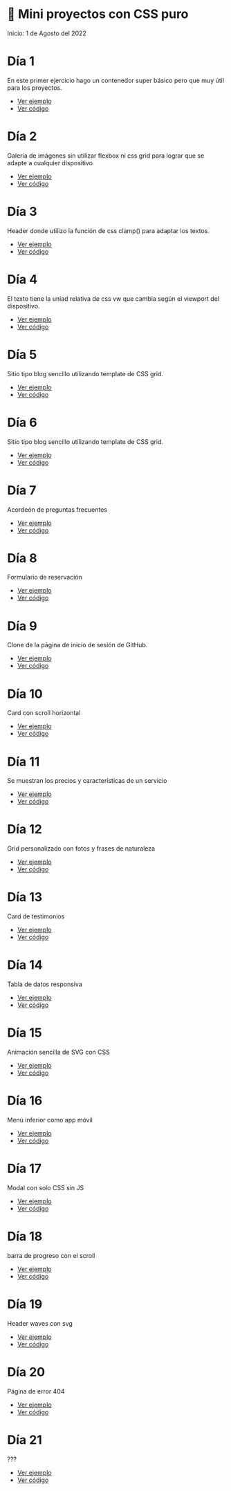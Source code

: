 # 📌 Mini proyectos con CSS puro
Inicio: 1 de Agosto del 2022

# Día 1
En este primer ejercicio hago un contenedor super básico pero que muy útil para los proyectos.

- [Ver ejemplo](https://30dcss.netlify.app/day/day1/)
- [Ver código](https://github.com/OmarCardoze/30-dias-de-CSS/tree/main/day/day1)


# Día 2
Galería de imágenes sin utilizar flexbox ni css grid para lograr que se adapte a cualquier dispositivo

- [Ver ejemplo](https://30dcss.netlify.app/day/day2/)
- [Ver código](https://github.com/OmarCardoze/30-dias-de-CSS/tree/main/day/day2)

# Día 3
Header donde utilizo la función de css clamp() para adaptar los textos.

- [Ver ejemplo](https://30dcss.netlify.app/day/day3/)
- [Ver código](https://github.com/OmarCardoze/30-dias-de-CSS/tree/main/day/day3)

# Día 4
El texto tiene la uniad relativa de css vw que cambia según el viewport del dispositivo.

- [Ver ejemplo](https://30dcss.netlify.app/day/day4/)
- [Ver código](https://github.com/OmarCardoze/30-dias-de-CSS/tree/main/day/day4)

# Día 5
Sitio tipo blog sencillo utilizando template de CSS grid.

- [Ver ejemplo](https://30dcss.netlify.app/day/day5/)
- [Ver código](https://github.com/OmarCardoze/30-dias-de-CSS/tree/main/day/day5)

# Día 6
Sitio tipo blog sencillo utilizando template de CSS grid.

- [Ver ejemplo](https://30dcss.netlify.app/day/day6/)
- [Ver código](https://github.com/OmarCardoze/30-dias-de-CSS/tree/main/day/day6)

# Día 7
Acordeón de preguntas frecuentes

- [Ver ejemplo](https://30dcss.netlify.app/day/day7/)
- [Ver código](https://github.com/OmarCardoze/30-dias-de-CSS/tree/main/day/day7)

# Día 8
Formulario de reservación

- [Ver ejemplo](https://30dcss.netlify.app/day/day8/)
- [Ver código](https://github.com/OmarCardoze/30-dias-de-CSS/tree/main/day/day8)

# Día 9
Clone de la página de inicio de sesión de GitHub.

- [Ver ejemplo](https://30dcss.netlify.app/day/day9/)
- [Ver código](https://github.com/OmarCardoze/30-dias-de-CSS/tree/main/day/day9)

# Día 10
Card con scroll horizontal

- [Ver ejemplo](https://30dcss.netlify.app/day/day10/)
- [Ver código](https://github.com/OmarCardoze/30-dias-de-CSS/tree/main/day/day10)

# Día 11
Se muestran los precios y características de un servicio

- [Ver ejemplo](https://30dcss.netlify.app/day/day11/)
- [Ver código](https://github.com/OmarCardoze/30-dias-de-CSS/tree/main/day/day11)

# Día 12
Grid personalizado con fotos y frases de naturaleza

- [Ver ejemplo](https://30dcss.netlify.app/day/day12/)
- [Ver código](https://github.com/OmarCardoze/30-dias-de-CSS/tree/main/day/day12)


# Día 13
Card de testimonios

- [Ver ejemplo](https://30dcss.netlify.app/day/day13/)
- [Ver código](https://github.com/OmarCardoze/30-dias-de-CSS/tree/main/day/day13)

# Día 14
Tabla de datos responsiva

- [Ver ejemplo](https://30dcss.netlify.app/day/day14/)
- [Ver código](https://github.com/OmarCardoze/30-dias-de-CSS/tree/main/day/day14)

# Día 15
Animación sencilla de SVG con CSS

- [Ver ejemplo](https://30dcss.netlify.app/day/day15/)
- [Ver código](https://github.com/OmarCardoze/30-dias-de-CSS/tree/main/day/day15)

# Día 16
Menú inferior como app móvil

- [Ver ejemplo](https://30dcss.netlify.app/day/day16/)
- [Ver código](https://github.com/OmarCardoze/30-dias-de-CSS/tree/main/day/day16)

# Día 17
Modal con solo CSS sin JS

- [Ver ejemplo](https://30dcss.netlify.app/day/day17/)
- [Ver código](https://github.com/OmarCardoze/30-dias-de-CSS/tree/main/day/day17)

# Día 18
barra de progreso con el scroll

- [Ver ejemplo](https://30dcss.netlify.app/day/day18/)
- [Ver código](https://github.com/OmarCardoze/30-dias-de-CSS/tree/main/day/day18)

# Día 19
Header waves con svg

- [Ver ejemplo](https://30dcss.netlify.app/day/day19/)
- [Ver código](https://github.com/OmarCardoze/30-dias-de-CSS/tree/main/day/day19)

# Día 20
Página de error 404

- [Ver ejemplo](https://30dcss.netlify.app/day/day20/)
- [Ver código](https://github.com/OmarCardoze/30-dias-de-CSS/tree/main/day/day20)

# Día 21
???

- [Ver ejemplo](https://30dcss.netlify.app/day/day21/)
- [Ver código](https://github.com/OmarCardoze/30-dias-de-CSS/tree/main/day/day21)

